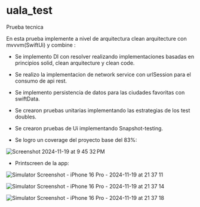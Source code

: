 # uala_test

Prueba tecnica

En esta prueba implemente a nivel de arquitectura clean arquitecture con mvvvm(SwiftUi) y combine :

- Se implemento DI con resolver realizando implementaciones basadas en principios solid, clean arquitecture y clean code.
- Se realizo la implementacion de network service con urlSession para el consumo de api rest.
- Se implemento persistencia de datos para las ciudades favoritas con swiftData.
- Se crearon pruebas unitarias implementando las estrategias de los test doubles.
- Se crearon pruebas de Ui implementando Snapshot-testing.

- Se logro un coverage del proyecto base del 83%:

![Screenshot 2024-11-19 at 9 45 32 PM](https://github.com/user-attachments/assets/06b82d45-cab7-41f0-b480-4598c7368468)

- Printscreen de la app:
  
![Simulator Screenshot - iPhone 16 Pro - 2024-11-19 at 21 37 11](https://github.com/user-attachments/assets/5249dab6-d711-42ca-81ba-161bfc3490d1)

![Simulator Screenshot - iPhone 16 Pro - 2024-11-19 at 21 37 14](https://github.com/user-attachments/assets/39c4f0eb-8d5b-41d0-93c7-e5fa3890f0e0)

![Simulator Screenshot - iPhone 16 Pro - 2024-11-19 at 21 37 18](https://github.com/user-attachments/assets/52742cc1-9f80-4cfe-babe-9cb6ba235e65)
